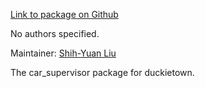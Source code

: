 <div id='car_supervisor-autogenerated' markdown='1'>


<!-- do not edit this file, autogenerated -->

[Link to package on Github](github:org=duckietown,repo=Software,path=10-lane-control/car_supervisor,branch=andrea-config)

No authors specified.

Maintainer: [Shih-Yuan Liu](mailto:syliu@mit.edu)

The car_supervisor package for duckietown.



</div>

